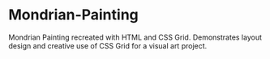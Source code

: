 # Mondrian-Painting
Mondrian Painting recreated with HTML and CSS Grid. Demonstrates layout design and creative use of CSS Grid for a visual art project.
